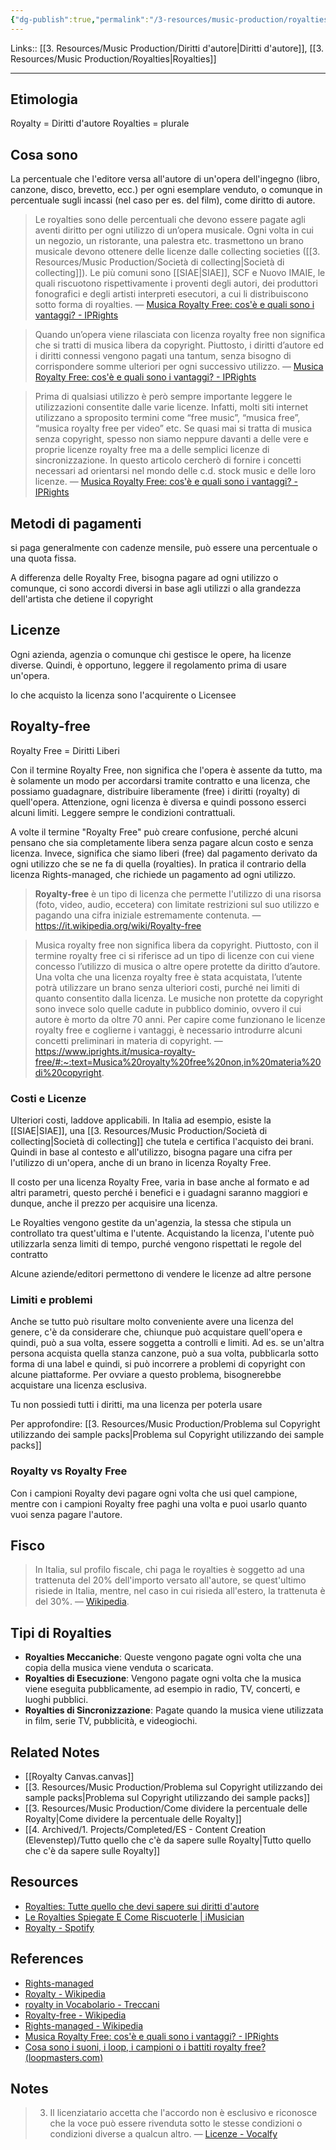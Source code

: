 ```yaml
---
{"dg-publish":true,"permalink":"/3-resources/music-production/royalties/","tags":["type/note"]}
---
```


Links:: [[3. Resources/Music Production/Diritti d'autore\|Diritti d'autore]], [[3. Resources/Music Production/Royalties\|Royalties]]

---
## Etimologia

Royalty = Diritti d'autore
Royalties = plurale

## Cosa sono

La percentuale che l'editore versa all'autore di un'opera dell'ingegno (libro, canzone, disco, brevetto, ecc.) per ogni esemplare venduto, o comunque in percentuale sugli incassi (nel caso per es. del film), come diritto di autore.


> Le royalties sono delle percentuali che devono essere pagate agli aventi diritto per ogni utilizzo di un’opera musicale. Ogni volta in cui un negozio, un ristorante, una palestra etc. trasmettono un brano musicale devono ottenere delle licenze dalle collecting societies ([[3. Resources/Music Production/Società di collecting\|Società di collecting]]). Le più comuni sono [[SIAE\|SIAE]], SCF e Nuovo IMAIE, le quali riscuotono rispettivamente i proventi degli autori, dei produttori fonografici e degli artisti interpreti esecutori, a cui li distribuiscono sotto forma di royalties. — [Musica Royalty Free: cos'è e quali sono i vantaggi? - IPRights](https://www.iprights.it/musica-royalty-free/)

> Quando un’opera viene rilasciata con licenza royalty free non significa che si tratti di musica libera da copyright. Piuttosto, i diritti d’autore ed i diritti connessi vengono pagati una tantum, senza bisogno di corrispondere somme ulteriori per ogni successivo utilizzo. — [Musica Royalty Free: cos'è e quali sono i vantaggi? - IPRights](https://www.iprights.it/musica-royalty-free/)

> Prima di qualsiasi utilizzo è però sempre importante leggere le utilizzazioni consentite dalle varie licenze. Infatti, molti siti internet utilizzano a sproposito termini come “free music”, “musica free”, “musica royalty free per video” etc. Se quasi mai si tratta di musica senza copyright, spesso non siamo neppure davanti a delle vere e proprie licenze royalty free ma a delle semplici licenze di sincronizzazione. In questo articolo cercherò di fornire i concetti necessari ad orientarsi nel mondo delle c.d. stock music e delle loro licenze. — [Musica Royalty Free: cos'è e quali sono i vantaggi? - IPRights](https://www.iprights.it/musica-royalty-free/)


## Metodi di pagamenti

si paga generalmente con cadenze mensile, può essere una percentuale o una quota fissa. 

A differenza delle Royalty Free, bisogna pagare ad ogni utilizzo o comunque, ci sono accordi diversi in base agli utilizzi o alla grandezza dell'artista che detiene il copyright

## Licenze

Ogni azienda, agenzia o comunque chi gestisce le opere, ha licenze diverse. Quindi, è opportuno, leggere il regolamento prima di usare un'opera.

Io che acquisto la licenza sono l'acquirente o Licensee

## Royalty-free

Royalty Free = Diritti Liberi

Con il termine Royalty Free, non significa che l'opera è assente da tutto, ma è solamente un modo per accordarsi tramite contratto e una licenza, che possiamo guadagnare, distribuire liberamente (free) i diritti (royalty) di quell'opera. Attenzione, ogni licenza è diversa e quindi possono esserci alcuni limiti. Leggere sempre le condizioni contrattuali. 

A volte il termine "Royalty Free" può creare confusione, perché alcuni pensano che sia completamente libera senza pagare alcun costo e senza licenza. Invece, significa che siamo liberi (free) dal pagamento derivato da ogni utilizzo che se ne fa di quella (royalties). In pratica il contrario della licenza Rights-managed, che richiede un pagamento ad ogni utilizzo. 

> **Royalty-free** è un tipo di licenza che permette l'utilizzo di una risorsa (foto, video, audio, eccetera) con limitate restrizioni sul suo utilizzo e pagando una cifra iniziale estremamente contenuta. — https://it.wikipedia.org/wiki/Royalty-free

> Musica royalty free non significa libera da copyright. Piuttosto, con il termine royalty free ci si riferisce ad un tipo di licenze con cui viene concesso l’utilizzo di musica o altre opere protette da diritto d’autore. Una volta che una licenza royalty free è stata acquistata, l’utente potrà utilizzare un brano senza ulteriori costi, purché nei limiti di quanto consentito dalla licenza. Le musiche non protette da copyright sono invece solo quelle cadute in pubblico dominio, ovvero il cui autore è morto da oltre 70 anni. Per capire come funzionano le licenze royalty free e coglierne i vantaggi, è necessario introdurre alcuni concetti preliminari in materia di copyright. — https://www.iprights.it/musica-royalty-free/#:~:text=Musica%20royalty%20free%20non,in%20materia%20di%20copyright.

### Costi e Licenze

Ulteriori costi, laddove applicabili. In Italia ad esempio, esiste la [[SIAE\|SIAE]], una [[3. Resources/Music Production/Società di collecting\|Società di collecting]] che tutela e certifica l'acquisto dei brani. Quindi in base al contesto e all'utilizzo, bisogna pagare una cifra per l'utilizzo di un'opera, anche di un brano in licenza Royalty Free. 

Il costo per una licenza Royalty Free, varia in base anche al formato e ad altri parametri, questo perché i benefici e i guadagni saranno maggiori e dunque, anche il prezzo per acquisire una licenza.

Le Royalties vengono gestite da un'agenzia, la stessa che stipula un controllato tra quest'ultima e l'utente. Acquistando la licenza, l'utente può utilizzarla senza limiti di tempo, purché vengono rispettati le regole del contratto 

Alcune aziende/editori permettono di vendere le licenze ad altre persone

### Limiti e problemi

Anche se tutto può risultare molto conveniente avere una licenza del genere, c'è da considerare che, chiunque può acquistare quell'opera e quindi, può a sua volta, essere soggetta a controlli e limiti. Ad es. se un'altra persona acquista quella stanza canzone, può a sua volta, pubblicarla sotto forma di una label e quindi, si può incorrere a problemi di copyright con alcune piattaforme. 
Per ovviare a questo problema, bisognerebbe acquistare una licenza esclusiva. 

Tu non possiedi tutti i diritti, ma una licenza per poterla usare

Per approfondire: [[3. Resources/Music Production/Problema sul Copyright utilizzando dei sample packs\|Problema sul Copyright utilizzando dei sample packs]]

### Royalty vs Royalty Free

Con i campioni Royalty devi pagare ogni volta che usi quel campione, mentre con i campioni Royalty free paghi una volta e puoi usarlo quanto vuoi senza pagare l'autore. 


## Fisco

> In Italia, sul profilo fiscale, chi paga le royalties è soggetto ad una trattenuta del 20% dell'importo versato all'autore, se quest'ultimo risiede in Italia, mentre, nel caso in cui risieda all'estero, la trattenuta è del 30%. — [Wikipedia](https://it.wikipedia.org/wiki/Royalty#:~:text=In%20Italia%2C%20sul%20profilo%20fiscale%2C%20chi%20paga%20le%20royalties%20%C3%A8%20soggetto%20ad%20una%20trattenuta%20del%2020%25%20dell%27importo%20versato%20all%27autore%2C%20se%20quest%27ultimo%20risiede%20in%20Italia%2C%20mentre%2C%20nel%20caso%20in%20cui%20risieda%20all%27estero%2C%20la%20trattenuta%20%C3%A8%20del%2030%25).


## Tipi di Royalties 

- **Royalties Meccaniche**: Queste vengono pagate ogni volta che una copia della musica viene venduta o scaricata.
- **Royalties di Esecuzione**: Vengono pagate ogni volta che la musica viene eseguita pubblicamente, ad esempio in radio, TV, concerti, e luoghi pubblici.
- **Royalties di Sincronizzazione**: Pagate quando la musica viene utilizzata in film, serie TV, pubblicità, e videogiochi.



## Related Notes

- [[Royalty Canvas.canvas]]
- [[3. Resources/Music Production/Problema sul Copyright utilizzando dei sample packs\|Problema sul Copyright utilizzando dei sample packs]]
- [[3. Resources/Music Production/Come dividere la percentuale delle Royalty\|Come dividere la percentuale delle Royalty]]
- [[4. Archived/1. Projects/Completed/ES - Content Creation (Elevenstep)/Tutto quello che c'è da sapere sulle Royalty\|Tutto quello che c'è da sapere sulle Royalty]]


## Resources

- [Royalties: Tutte quello che devi sapere sui diritti d'autore](https://blog.groover.co/it/consigli-per-i-musicisti/quello-che-devi-sapere-sulle-royalties/)
- [Le Royalties Spiegate E Come Riscuoterle | iMusician](https://imusician.pro/it/risorse/guide/royalties-spiegate-come-riscuoterle)
- [Royalty - Spotify](https://support.spotify.com/it/artists/article/royalties/)

## References

- [Rights-managed](https://it.wikipedia.org/wiki/Rights-managed)
- [Royalty - Wikipedia](https://it.wikipedia.org/wiki/Royalty)
- [royalty in Vocabolario - Treccani](https://www.treccani.it/vocabolario/royalty/)
- [Royalty-free - Wikipedia](https://it.wikipedia.org/wiki/Royalty-free)
- [Rights-managed - Wikipedia](https://it.wikipedia.org/wiki/Rights-managed)
- [Musica Royalty Free: cos'è e quali sono i vantaggi? - IPRights](https://www.iprights.it/musica-royalty-free/)
- [Cosa sono i suoni, i loop, i campioni o i battiti royalty free? (loopmasters.com)](https://www.loopmasters.com/articles/4226-What-Are-Royalty-Free-Sounds-Loops-Samples-Or-Beats-)


## Notes

> 3. Il licenziatario accetta che l'accordo non è esclusivo e riconosce che la voce può essere rivenduta sotto le stesse condizioni o condizioni diverse a qualcun altro. — [Licenze - Vocalfy](https://vocalfy.com/licenses)


